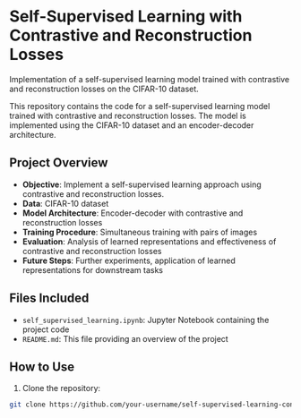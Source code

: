 # Self-Supervised Learning with Contrastive and Reconstruction Losses
Implementation of a self-supervised learning model trained with contrastive and reconstruction losses on the CIFAR-10 dataset.

This repository contains the code for a self-supervised learning model trained with contrastive and reconstruction losses. The model is implemented using the CIFAR-10 dataset and an encoder-decoder architecture.

## Project Overview

- **Objective**: Implement a self-supervised learning approach using contrastive and reconstruction losses.
- **Data**: CIFAR-10 dataset
- **Model Architecture**: Encoder-decoder with contrastive and reconstruction losses
- **Training Procedure**: Simultaneous training with pairs of images
- **Evaluation**: Analysis of learned representations and effectiveness of contrastive and reconstruction losses
- **Future Steps**: Further experiments, application of learned representations for downstream tasks

## Files Included

- `self_supervised_learning.ipynb`: Jupyter Notebook containing the project code
- `README.md`: This file providing an overview of the project

## How to Use

1. Clone the repository:

```bash
git clone https://github.com/your-username/self-supervised-learning-contrastive-reconstruction.git

